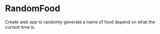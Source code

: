 # RandomFood
Create web app to randomly generate a name of food depend on what the current time is.
